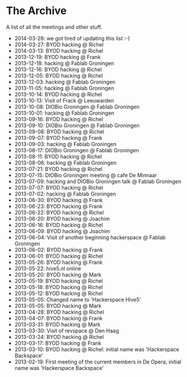 The Archive
===========

A list of all the meetings and other stuff.

 - 2014-03-28: we got tired of updating this list :-)
 - 2014-03-27: BYOD hacking @ Richel
 - 2014-03-13: BYOD hacking @ Richel
 - 2013-12-19: BYOD hacking @ Frank
 - 2013-12-18: hacking @ Fablab Groningen
 - 2013-12-16: BYOD hacking @ Richel
 - 2013-12-05: BYOD hacking @ Richel
 - 2013-12-03: hacking @ Fablab Groningen
 - 2013-11-05: hacking @ Fablab Groningen
 - 2013-10-14: BYOD hacking @ Richel
 - 2013-10-13: Visit of Frack @ Leeuwarden
 - 2013-10-08: DIOBio Groningen @ Fablab Groningen
 - 2013-10-01: hacking @ Fablab Groningen
 - 2013-09-16: BYOD hacking @ Richel
 - 2013-09-10: DIOBio Groningen @ Fablab Groningen
 - 2013-09-08: BYOD hacking @ Richel
 - 2013-09-07: BYOD hacking @ Frank
 - 2013-09-03: hacking @ Fablab Groningen
 - 2013-08-17: DIOBio Groningen @ Fablab Groningen
 - 2013-08-11: BYOD hacking @ Richel
 - 2013-08-06: hacking @ Fablab Groningen
 - 2013-07-21: BYOD hacking @ Richel
 - 2013-07-15: DIOBio Groningen meeting @ cafe De Minnaar
 - 2013-07-09: hacking and DIOBio Groningen talk @ Fablab Groningen
 - 2013-07-07: BYOD hacking @ Richel
 - 2013-07-02: hacking @ Fablab Groningen
 - 2013-06-30: BYOD hacking @ Frank
 - 2013-06-23: BYOD hacking @ Frank
 - 2013-06-22: BYOD hacking @ Richel
 - 2013-06-20: BYOD hacking @ Joachim
 - 2013-06-16: BYOD hacking @ Richel
 - 2013-06-09: BYOD hacking @ Joachim
 - 2013-06-04: Visit of another beginning hackerspace @ Fablab Groningen
 - 2013-06-02: BYOD hacking @ Frank
 - 2013-06-01: BYOD hacking @ Richel
 - 2013-05-26: BYOD hacking @ Frank
 - 2013-05-22: hive5.nl online
 - 2013-05-20: BYOD hacking @ Mark
 - 2013-05-19: BYOD hacking @ Richel
 - 2013-05-18: BYOD hacking @ Richel
 - 2013-05-12: BYOD hacking @ Richel
 - 2013-05-05: Changed name to 'Hackerspace Hive5'
 - 2013-05-05: BYOD hacking @ Mark
 - 2013-04-28: BYOD hacking @ Richel
 - 2013-04-07: BYOD hacking @ Frank
 - 2013-03-31: BYOD hacking @ Mark
 - 2013-03-30: Visit of revspace @ Den Haag
 - 2013-03-24: BYOD hacking @ Richel
 - 2013-03-17: BYOD hacking @ Frank
 - 2013-03-10: BYOD hacking @ Richel: initial name was 'Hackerspace Backspace'
 - 2013-02-19: First meeting of the current members in De Opera, initial
   name was 'Hackerspace Backspace'
